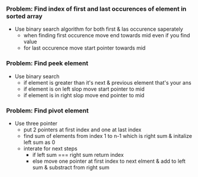 ### Problem: Find index of first and last occurences of element in sorted array
- Use binary search algorithm for both first & las occurence saperately
  - when finding first occurence move end towards mid even if you find value
  - for last occurence move start pointer towards mid

### Problem: Find peek element
- Use binary search
  - if element is greater than it's next & previous element that's your ans
  - if element is on left slop move start pointer to mid
  - if element is in right slop move end pointer to mid

### Problem: Find pivot element
- Use three pointer
  - put 2 pointers at first index and one at last index
  - find sum of elements from index 1 to n-1 which is right sum & initalize left sum as 0
  - interate for next steps
    - if left sum === right sum return index
    - else move one pointer at first index to next elment & add to left sum & substract from right sum
  
